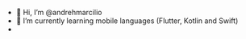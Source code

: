 - 👋 Hi, I’m @andrehmarcilio
- 🌱 I’m currently learning mobile languages (Flutter, Kotlin and Swift)
-
